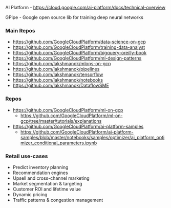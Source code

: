 AI Platform - https://cloud.google.com/ai-platform/docs/technical-overview<br/>




GPipe - Google open source lib for training deep neural networks

### Main Repos
* https://github.com/GoogleCloudPlatform/data-science-on-gcp
* https://github.com/GoogleCloudPlatform/training-data-analyst
* https://github.com/GoogleCloudPlatform/bigquery-oreilly-book
* https://github.com/GoogleCloudPlatform/ml-design-patterns
* https://github.com/lakshmanok/mlops-on-gcp
* https://github.com/lakshmanok/pipelines
* https://github.com/lakshmanok/tensorflow
* https://github.com/lakshmanok/notebooks
* https://github.com/lakshmanok/DataflowSME

### Repos
* https://github.com/GoogleCloudPlatform/ml-on-gcp
  * https://github.com/GoogleCloudPlatform/ml-on-gcp/tree/master/tutorials/explanations
* https://github.com/GoogleCloudPlatform/ai-platform-samples
  * https://github.com/GoogleCloudPlatform/ai-platform-samples/blob/master/notebooks/samples/optimizer/ai_platform_optimizer_conditional_parameters.ipynb

### Retail use-cases
* Predict inventory planning
* Recommendation engines
* Upsell and cross-channel marketing
* Market segmentation & targeting
* Customer ROI and lifetime value
* Dynamic pricing
* Traffic pstterns & congestion management






